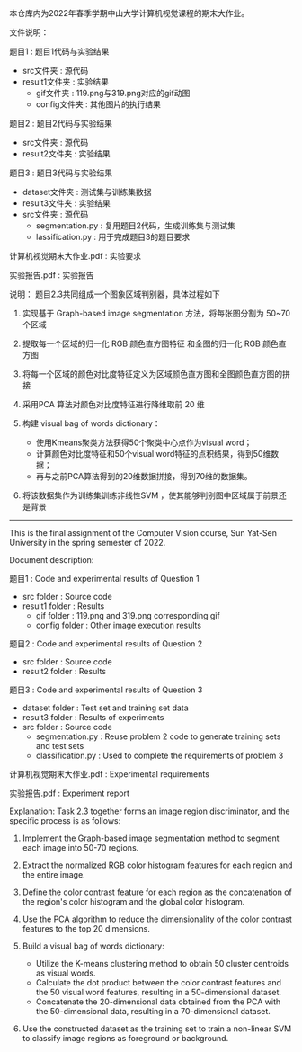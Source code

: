 本仓库内为2022年春季学期中山大学计算机视觉课程的期末大作业。

文件说明：

题目1                            :  题目1代码与实验结果

- src文件夹                 :  源代码
- result1文件夹           :  实验结果
  - gif文件夹             :  119.png与319.png对应的gif动图
  - config文件夹       :  其他图片的执行结果

题目2                          	        :  题目2代码与实验结果

- src文件夹              	        :  源代码
- result2文件夹       	        :  实验结果

题目3                    		 :  题目3代码与实验结果

- dataset文件夹           		 :  测试集与训练集数据
- result3文件夹    		 :  实验结果
- src文件夹       		 :  源代码
  - segmentation.py    		 :  复用题目2代码，生成训练集与测试集
  - lassification.py          	 :  用于完成题目3的题目要求

计算机视觉期末大作业.pdf      :  实验要求

实验报告.pdf          :  实验报告

说明：
题目2.3共同组成一个图象区域判别器，具体过程如下

1. 实现基于 Graph-based image segmentation 方法，将每张图分割为 50~70 个区域
2. 提取每一个区域的归一化 RGB 颜色直方图特征  和全图的归一化 RGB 颜色直方图  
3. 将每一个区域的颜色对比度特征定义为区域颜色直方图和全图颜色直方图的拼接  
4. 采用PCA 算法对颜色对比度特征进行降维取前 20 维
5. 构建 visual bag of words dictionary：
   - 使用Kmeans聚类方法获得50个聚类中心点作为visual word；
   - 计算颜色对比度特征和50个visual word特征的点积结果，得到50维数据；
   - 再与之前PCA算法得到的20维数据拼接，得到70维的数据集。  

6. 将该数据集作为训练集训练非线性SVM  ，使其能够判别图中区域属于前景还是背景    

---

This is the final assignment of the Computer Vision course, Sun Yat-Sen University in the spring semester of 2022.

Document description:

题目1 	:   Code and experimental results of Question 1

- src folder 			:  Source code
- result1 folder	 :  Results
  - gif folder			 :  119.png and 319.png corresponding gif
  -  config folder	 :  Other image execution results

题目2	 :   Code and experimental results of Question 2

- src folder 				:  Source code
- result2 folder 		:  Results

题目3 	:   Code and experimental results of Question 3

- dataset folder 		:  Test set and training set data
- result3 folder 		:  Results of experiments
- src folder				 :  Source code
  - segmentation.py 	:  Reuse problem 2 code to generate training sets and test sets
  - classification.py 	:  Used to complete the requirements of problem 3

计算机视觉期末大作业.pdf   :  Experimental requirements

实验报告.pdf    	:  Experiment report

Explanation:
Task 2.3 together forms an image region discriminator, and the specific process is as follows:

1. Implement the Graph-based image segmentation method to segment each image into 50-70 regions.
2. Extract the normalized RGB color histogram features for each region and the entire image.
3. Define the color contrast feature for each region as the concatenation of the region's color histogram and the global color histogram.
4. Use the PCA algorithm to reduce the dimensionality of the color contrast features to the top 20 dimensions.
5. Build a visual bag of words dictionary:
   - Utilize the K-means clustering method to obtain 50 cluster centroids as visual words.
   - Calculate the dot product between the color contrast features and the 50 visual word features, resulting in a 50-dimensional dataset.
   - Concatenate the 20-dimensional data obtained from the PCA with the 50-dimensional data, resulting in a 70-dimensional dataset.

6. Use the constructed dataset as the training set to train a non-linear SVM to classify image regions as foreground or background.


